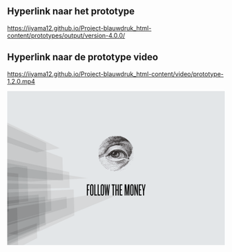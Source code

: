 

## Hyperlink naar het prototype

https://iiyama12.github.io/Project-blauwdruk_html-content/prototypes/output/version-4.0.0/



## Hyperlink naar de prototype video

https://iiyama12.github.io/Project-blauwdruk_html-content/video/prototype-1.2.0.mp4

[![Prototype video](content/cover-video.png)](https://iiyama12.github.io/Project-blauwdruk_html-content/video/prototype-1.2.0.mp4)